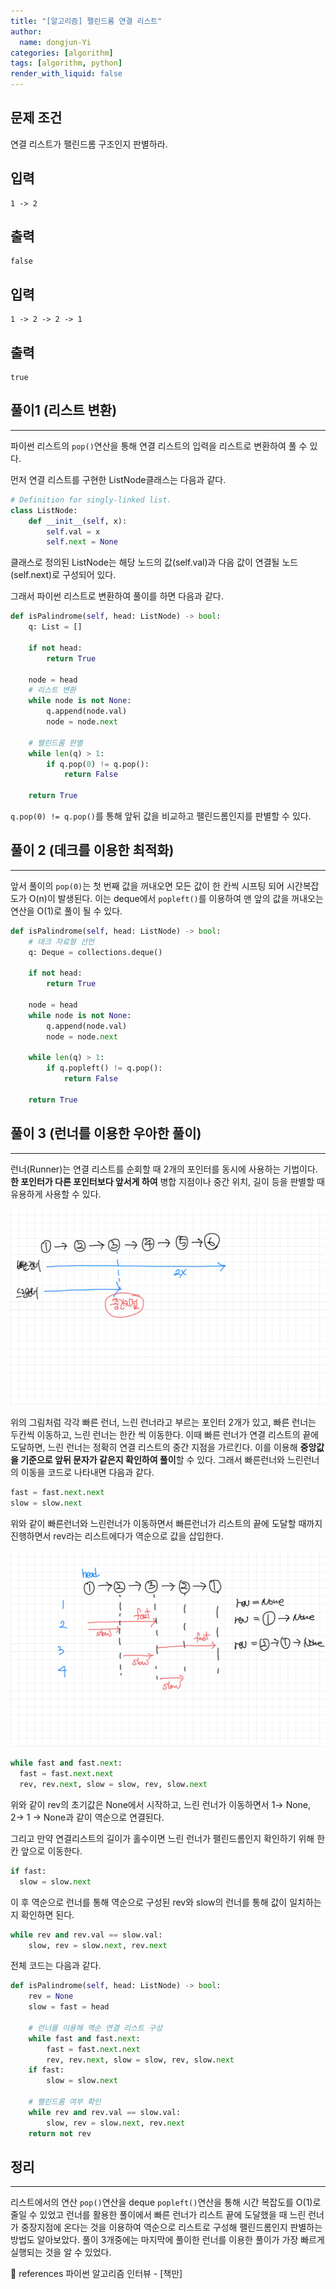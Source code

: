 ```yaml
---
title: "[알고리즘] 팰린드롬 연결 리스트"
author:
  name: dongjun-Yi
categories: [algorithm]
tags: [algorithm, python]
render_with_liquid: false
---
```

## 문제 조건

연결 리스트가 팰린드롬 구조인지 판별하라.

## 입력

```
1 -> 2
```

## 출력

```
false
```

## 입력

```
1 -> 2 -> 2 -> 1
```

## 출력

```
true
```

## 풀이1  (리스트 변환)

---

파이썬 리스트의 `pop()`연산을 통해 연결 리스트의 입력을 리스트로 변환하여 풀 수 있다.

먼저 연결 리스트를 구현한 ListNode클래스는 다음과 같다.

```python
# Definition for singly-linked list.
class ListNode:
    def __init__(self, x):
        self.val = x
        self.next = None
```

클래스로 정의된 ListNode는 해당 노드의 값(self.val)과 다음 값이 연결될 노드(self.next)로 구성되어 있다.

그래서 파이썬 리스트로 변환하여 풀이를 하면 다음과 같다.

```python
def isPalindrome(self, head: ListNode) -> bool:
    q: List = []

    if not head:
        return True

    node = head
    # 리스트 변환
    while node is not None:
        q.append(node.val)
        node = node.next

    # 팰린드롬 판별
    while len(q) > 1:
        if q.pop(0) != q.pop():
            return False

    return True
```

`q.pop(0) != q.pop()`를 통해 앞뒤 값을 비교하고 팰린드롬인지를 판별할 수 있다.

## 풀이 2 (데크를 이용한 최적화)

---

앞서 풀이의 `pop(0)`는 첫 번째 값을 꺼내오면 모든 값이 한 칸씩 시프팅 되어 시간복잡도가 O(n)이 발생된다. 이는 deque에서 `popleft()`를 이용하여 맨 앞의 값을 꺼내오는 연산을 O(1)로 풀이 될 수 있다.

```python
def isPalindrome(self, head: ListNode) -> bool:
    # 데크 자료형 선언
    q: Deque = collections.deque()

    if not head:
        return True

    node = head
    while node is not None:
        q.append(node.val)
        node = node.next

    while len(q) > 1:
        if q.popleft() != q.pop():
            return False

    return True
```

## 풀이 3 (런너를 이용한 우아한 풀이)

---

런너(Runner)는 연결 리스트를 순회할 때 2개의 포인터를 동시에 사용하는 기법이다. **한 포인터가 다른 포인터보다 앞서게 하여** 병합 지점이나 중간 위치, 길이 등을 판별할 때 유용하게 사용할 수 있다.

![Untitled.png](/assets/images/PalindromeList/python-54.jpg)

위의 그림처럼 각각 빠른 런너, 느린 런너라고 부르는 포인터 2개가 있고, 빠른 런너는 두칸씩 이동하고, 느린 런너는 한칸 씩 이동한다. 이때 빠른 런너가 연결 리스트의 끝에 도달하면, 느린 런너는 정확히 연결 리스트의 중간 지점을 가르킨다. 이를 이용해 **중앙값을 기준으로 앞뒤 문자가 같은지 확인하여 풀이**할 수 있다.
그래서 빠른런너와 느린런너의 이동을 코드로 나타내면 다음과 같다.

```python
fast = fast.next.next
slow = slow.next
```

위와 같이 빠른런너와 느린런너가 이동하면서 빠른런너가 리스트의 끝에 도달할 때까지 진행하면서 rev라는 리스트에다가 역순으로 값을 삽입한다.

![Untitled.png](/assets/images/PalindromeList/python-55.jpg)

```python
while fast and fast.next:
  fast = fast.next.next
  rev, rev.next, slow = slow, rev, slow.next
```

위와 같이 rev의 초기값은 None에서 시작하고, 느린 런너가 이동하면서  1→ None, 2→ 1 → None과 같이 역순으로 연결된다.

그리고 만약 연결리스트의 길이가 홀수이면 느린 런너가  팰린드롬인지 확인하기 위해  한칸 앞으로 이동한다.

```python
if fast:
  slow = slow.next
```

이 후 역순으로 런너를 통해 역순으로 구성된 rev와 slow의 런너를 통해 값이 일치하는지 확인하면 된다.

```python
while rev and rev.val == slow.val:
    slow, rev = slow.next, rev.next
```

전체 코드는 다음과 같다.

```python
def isPalindrome(self, head: ListNode) -> bool:
    rev = None
    slow = fast = head

    # 런너를 이용해 역순 연결 리스트 구성
    while fast and fast.next:
        fast = fast.next.next
        rev, rev.next, slow = slow, rev, slow.next
    if fast:
        slow = slow.next

    # 팰린드롬 여부 확인
    while rev and rev.val == slow.val:
        slow, rev = slow.next, rev.next
    return not rev
```

## 정리

---

리스트에서의 연산 `pop()`연산을 deque `popleft()`연산을 통해 시간 복잡도를 O(1)로 줄일 수 있었고 런너를 활용한 풀이에서 빠른 런너가 리스트 끝에 도달했을 때 느린 런너가 중장지점에 온다는 것을 이용하여 역순으로 리스트로 구성해 팰린드롬인지 판별하는 방법도 알아보았다. 풀이 3개중에는 마지막에 풀이한 런너를 이용한 풀이가 가장 빠르게 실행되는 것을 알 수 있었다. 

<aside>
📖 references 파이썬 알고리즘 인터뷰 - [책만]

</aside>